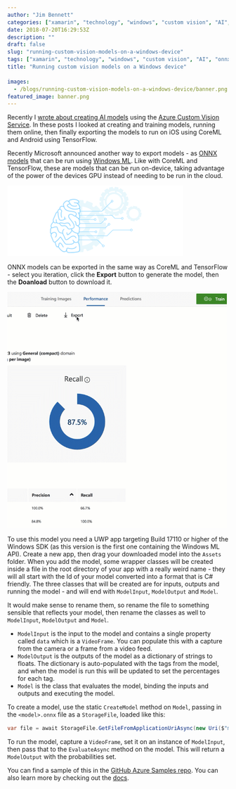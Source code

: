 ```yaml
---
author: "Jim Bennett"
categories: ["xamarin", "technology", "windows", "custom vision", "AI", "onnx"]
date: 2018-07-20T16:29:53Z
description: ""
draft: false
slug: "running-custom-vision-models-on-a-windows-device"
tags: ["xamarin", "technology", "windows", "custom vision", "AI", "onnx"]
title: "Running custom vision models on a Windows device"

images:
  - /blogs/running-custom-vision-models-on-a-windows-device/banner.png
featured_image: banner.png
---
```



Recently I [wrote about creating AI models](/blogs/identifying-my-daughters-toys-using-ai-part-5-plugin-for-on-device-models/) using the [Azure Custom Vision Service](https://customvision.ai). In these posts I looked at creating and training models, running them online, then finally exporting the models to run on iOS using CoreML and Android using TensorFlow.

Recently Microsoft announced another way to export models - as [ONNX models](https://github.com/onnx/onnx) that can be run using [Windows ML](https://docs.microsoft.com/en-us/windows/uwp/machine-learning/?WT.mc_id=toyidentifier-blog-jabenn). Like with CoreML and TensorFlow, these are models that can be run on-device, taking advantage of the power of the devices GPU instead of needing to be run in the cloud.

<div class="image-div" style="max-width:400px;">
    
![Windows ML logo](winml-graphic.png)
    
</div>

ONNX models can be exported in the same way as CoreML and TensorFlow - select you iteration, click the __Export__ button to generate the model, then the __Doanload__ button to download it.

<div class="image-div" style="max-width:500px;">
    
![Exporting a ONNX model](2018-07-20_17-10-40.gif)
    
</div>

To use this model you need a UWP app targeting Build 17110 or higher of the Windows SDK (as this version is the first one containing the Windows ML API). Create a new app, then drag your downloaded model into the `Assets` folder. When you add the model, some wrapper classes will be created inside a file in the root directory of your app with a really weird name - they will all start with the Id of your model converted into a format that is C# friendly. The three classes that will be created are for inputs, outputs and running the model - and will end with `ModelInput`, `ModelOutput` and `Model`.

It would make sense to rename them, so rename the file to something sensible that reflects your model, then rename the classes as well to `ModelInput`, `ModelOutput` and `Model`.

* `ModelInput` is the input to the model and contains a single property called `data` which is a `VideoFrame`. You can populate this with a capture from the camera or a frame from a video feed.
* `ModelOutput` is the outputs of the model as a dictionary of strings to floats. The dictionary is auto-populated with the tags from the model, and when the model is run this will be updated to set the percentages for each tag.
* `Model` is the class that evaluates the model, binding the inputs and outputs and executing the model.

To create a model, use the static `CreateModel` method on `Model`, passing in the `<model>.onnx` file as a `StorageFile`, loaded like this:

```cs
var file = await StorageFile.GetFileFromApplicationUriAsync(new Uri($"ms-appx:///Assets/<model>.onnx"));
```

To run the model, capture a `VideoFrame`, set it on an instance of `ModelInput`, then pass that to the `EvaluateAsync` method on the model. This will return a `ModelOutput` with the probabilities set.

You can find a sample of this in the [GitHub Azure Samples repo](https://github.com/Azure-Samples/Custom-Vision-ONNX-UWP). You can also learn more by checking out the [docs](https://docs.microsoft.com/en-us/azure/cognitive-services/custom-vision-service/custom-vision-onnx-windows-ml/?WT.mc_id=toyidentifier-blog-jabenn).

